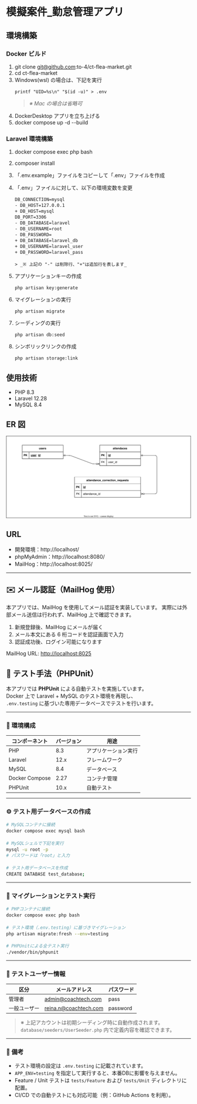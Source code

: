 # 模擬案件\_勤怠管理アプリ

## 環境構築

### Docker ビルド

1. git clone git@github.com:to-4/ct-flea-market.git
2. cd ct-flea-market
3. Windows(wsl) の場合は、下記を実行
   ```
   printf "UID=%s\n" "$(id -u)" > .env
   ```
   > _※ Mac の場合は省略可_
4. DockerDesktop アプリを立ち上げる
5. docker compose up -d --build

### Laravel 環境構築

1.  docker compose exec php bash
2.  composer install
3.  「.env.example」ファイルをコピーして「.env」ファイルを作成
4.  「.env」ファイルに対して、以下の環境変数を変更

    ```
    DB_CONNECTION=mysql
    - DB_HOST=127.0.0.1
    + DB_HOST=mysql
    DB_PORT=3306
    - DB_DATABASE=laravel
    - DB_USERNAME=root
    - DB_PASSWORD=
    + DB_DATABASE=laravel_db
    + DB_USERNAME=laravel_user
    + DB_PASSWORD=laravel_pass

    > _※ 上記の "-" は削除行、"+"は追加行を表します_

5.  アプリケーションキーの作成
    ```
    php artisan key:generate
    ```
6.  マイグレーションの実行
    ```
    php artisan migrate
    ```
7.  シーディングの実行
    ```
    php artisan db:seed
    ```
8.  シンボリックリンクの作成
    ```
    php artisan storage:link
    ```
## 使用技術

- PHP 8.3
- Laravel 12.28
- MySQL 8.4

## ER 図

![ER図](./images/ER-core_v1.svg)

## URL

- 開発環境：http://localhost/
- phpMyAdmin：http://localhost:8080/
- MailHog：http://localhost:8025/

---

## ✉️ メール認証（MailHog 使用）

本アプリでは、MailHog を使用してメール認証を実装しています。
実際には外部メール送信は行われず、MailHog 上で確認できます。

1. 新規登録後、MailHog にメールが届く
2. メール本文にある 6 桁コードを認証画面で入力
3. 認証成功後、ログイン可能になります

MailHog URL: [http://localhost:8025](http://localhost:8025)

## 🧪 テスト手法（PHPUnit）

本アプリでは **PHPUnit** による自動テストを実施しています。  
Docker 上で Laravel + MySQL のテスト環境を再現し、  
`.env.testing` に基づいた専用データベースでテストを行います。

---

### 🔧 環境構成

| コンポーネント | バージョン | 用途 |
|----------------|-------------|------|
| PHP | 8.3 | アプリケーション実行 |
| Laravel | 12.x | フレームワーク |
| MySQL | 8.4 | データベース |
| Docker Compose | 2.27 | コンテナ管理 |
| PHPUnit | 10.x | 自動テスト |

---

### ⚙️ テスト用データベースの作成

```bash
# MySQLコンテナに接続
docker compose exec mysql bash

# MySQLシェルで下記を実行
mysql -u root -p
# パスワードは「root」と入力

# テスト用データベースを作成
CREATE DATABASE test_database;
```

---

### 🧩 マイグレーションとテスト実行

```bash
# PHPコンテナに接続
docker compose exec php bash

# テスト環境（.env.testing）に基づきマイグレーション
php artisan migrate:fresh --env=testing

# PHPUnitによる全テスト実行
./vendor/bin/phpunit
```

---

### 👥 テストユーザー情報

| 区分 | メールアドレス | パスワード |
|------|----------------|------------|
| 管理者 | admin@coachtech.com | pass |
| 一般ユーザー | reina.n@coachtech.com | password |

> ※ 上記アカウントは初期シーディング時に自動作成されます。  
> `database/seeders/UserSeeder.php` 内で定義内容を確認できます。

---

### 🧾 備考

- テスト環境の設定は `.env.testing` に記載されています。  
- `APP_ENV=testing` を指定して実行すると、本番DBに影響を与えません。  
- Feature / Unit テストは `tests/Feature` および `tests/Unit` ディレクトリに配置。  
- CI/CD での自動テストにも対応可能（例：GitHub Actions を利用）。
